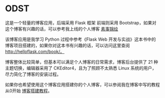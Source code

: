 # ODST

这是一个轻量的博客应用，后端采用 Flask 框架 前端则采用 Bootstrap，如果对这个博客有兴趣的话，可以参考我上线的个人博客 [素事锦绘](https://www.pyodst.com)

该博客应用是我学习 Python 过程中参考《Flask Web 开发与实战》这本书中的博客项目搭建的，如果你对这本书有兴趣的话，可以访问这里查阅 http://helloflask.com/book/。

博客整体比较简单，但基本可以满足个人博客的日常需求，博客后台提供了 21 种主题切换，编辑器采用了 CKEditor4，且为了照顾不太熟悉 Linux 系统的用户，尽力简化了博客的安装过程。

如果你也希望使用这个博客应用搭建你的个人博客，可以参阅我在博客中写的教程从0开始 [博客搭建教程](#)。